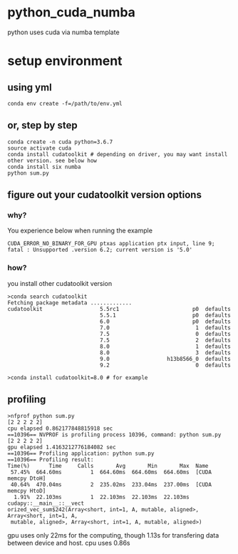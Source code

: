 # python_cuda_numba
python uses cuda via numba template

# setup environment
## using yml
```
conda env create -f=/path/to/env.yml
```

## or, step by step
```
conda create -n cuda python=3.6.7
source activate cuda
conda install cudatoolkit # depending on driver, you may want install other version. see below how
conda install six numba
python sum.py
```


## figure out your cudatoolkit version options

### why?
You experience below when running the example
```
CUDA_ERROR_NO_BINARY_FOR_GPU ptxas application ptx input, line 9; fatal : Unsupported .version 6.2; current version is '5.0'
```

### how?
you install other cudatoolkit version
```
>conda search cudatoolkit
Fetching package metadata .............
cudatoolkit                  5.5rc1                       p0  defaults
                             5.5.1                        p0  defaults
                             6.0                          p0  defaults
                             7.0                           1  defaults
                             7.5                           0  defaults
                             7.5                           2  defaults
                             8.0                           1  defaults
                             8.0                           3  defaults
                             9.0                  h13b8566_0  defaults
                             9.2                           0  defaults

>conda install cudatoolkit=8.0 # for example
```

## profiling
```
>nfprof python sum.py
[2 2 2 2 2]
cpu elapsed 0.862177848815918 sec
==10396== NVPROF is profiling process 10396, command: python sum.py
[2 2 2 2 2]
gpu elapsed 1.4163212776184082 sec
==10396== Profiling application: python sum.py
==10396== Profiling result:
Time(%)      Time     Calls       Avg       Min       Max  Name
 57.45%  664.60ms         1  664.60ms  664.60ms  664.60ms  [CUDA memcpy DtoH]
 40.64%  470.04ms         2  235.02ms  233.04ms  237.00ms  [CUDA memcpy HtoD]
  1.91%  22.103ms         1  22.103ms  22.103ms  22.103ms  cudapy::__main__::__vect
orized_vec_sum$242(Array<short, int=1, A, mutable, aligned>, Array<short, int=1, A,
 mutable, aligned>, Array<short, int=1, A, mutable, aligned>)
```
gpu uses only 22ms for the computing, though 1.13s for transfering data between device and host.
cpu uses 0.86s
